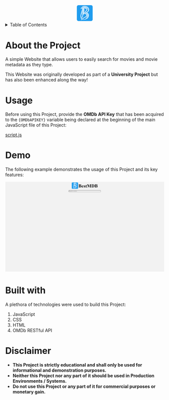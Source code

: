 <div align="center">
  <img src="https://github.com/thanoskalantzis/BestMDB/blob/main/Project/images/logo.png" alt="logo" width="10%">
</div>

<details>
  <summary>Table of Contents</summary>
  <ol>
    <li><a href="#about-the-project">About the Project</a></li>
    <li><a href="#usage">Usage</a></li>
    <li><a href="#demo">Demo</a></li>
    <li><a href="#built-with">Built with</a></li>
    <li><a href="#disclaimer">Disclaimer</a></li>
  </ol>
</details>

# About the Project

A simple Website that allows users to easily search for movies and movie metadata as they type.

This Website was originally developed as part of a **University Project** but has also been enhanced along the way!

# Usage
Before using this Project, provide the **OMDb API Key** that has been acquired to the `{OMDbAPIKEY}` variable being declared at the beginning of the main JavaScript file of this Project: 

<a href="https://github.com/thanoskalantzis/BestMDB/blob/main/Project/script.js">script.js</a>

# Demo
The following example demonstrates the usage of this Project and its key features:
<div align="center">
  <img src="https://github.com/thanoskalantzis/BestMDB/blob/main/Demo.gif" alt="demo">
</div>

# Built with
A plethora of technologies were used to build this Project:
1. JavaScript
2. CSS
3. HTML
4. OMDb RESTful API

# Disclaimer
<strong>
  <ul>
    <li>This Project is strictly educational and shall only be used for informational and demonstration purposes.</li>
    <li>Neither this Project nor any part of it should be used in Production Environments / Systems.</li>
    <li>Do not use this Project or any part of it for commercial purposes or monetary gain.</li>
  </ul>
</strong>
